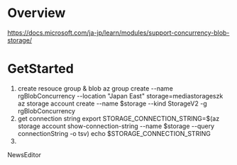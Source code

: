 # Overview
https://docs.microsoft.com/ja-jp/learn/modules/support-concurrency-blob-storage/

# GetStarted
1. create resouce group & blob
az group create --name rgBlobConcurrency --location "Japan East"
storage=mediastorageszk
az storage account create --name $storage --kind StorageV2 -g rgBlobConcurrency
1. get connection string
export STORAGE_CONNECTION_STRING=$(az storage account show-connection-string --name $storage --query connectionString -o tsv)
echo $STORAGE_CONNECTION_STRING
1. 
NewsEditor